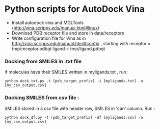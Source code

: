 # Python scripts for AutoDock Vina

- Install autodock vina and MGLTools (http://vina.scripps.edu/manual.html#linux)
- Download PDB receptor file and store in data/receptors
- Write configuration file for Vina as in http://vina.scripps.edu/manual.html#config , starting with 
    receptor = tmp/receptor.pdbqt
    ligand = tmp/ligand.pdbqt

### Docking from SMILES in .txt file 

If molecules have their SMILES written in myligands.txt , run : 
```
python dock_txt.py -t [pdb_target_prefix] -i [myligands.txt] -o [my_csv_output.csv]
```

### Docking SMILES from csv file : 

SMILES stored in a csv file with header row, SMILES in 'can' column. Run : 
```
python dock_df.py -t [pdb_target_prefix] -df [myligands.csv] -o [my_csv_output.csv]
```






